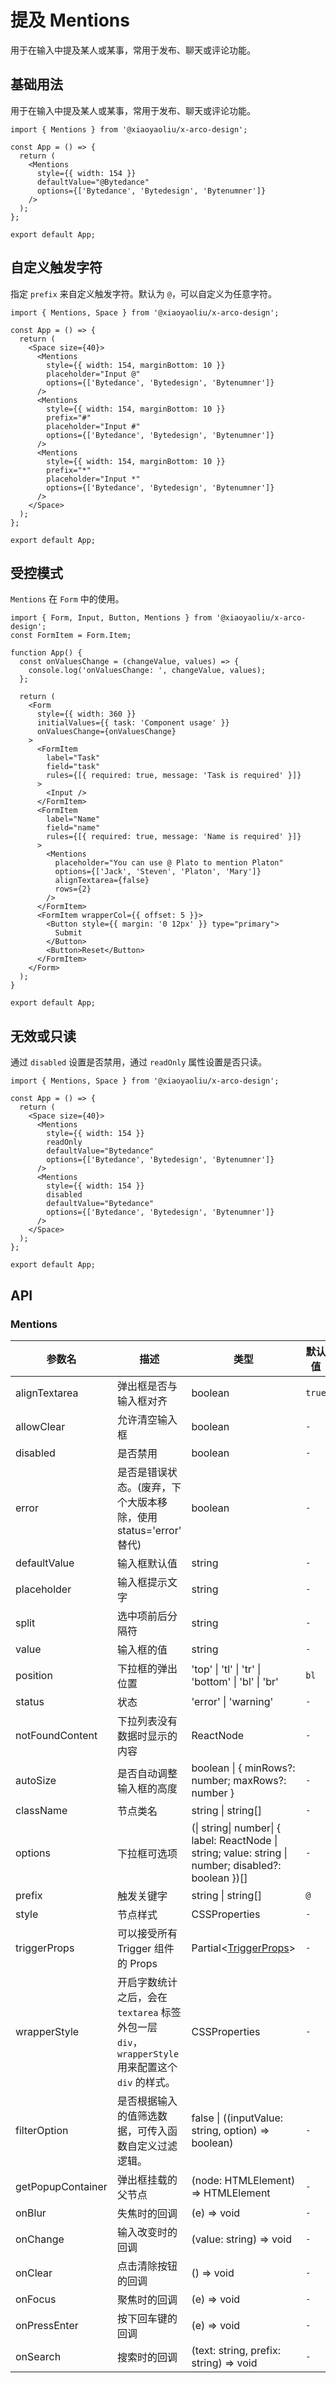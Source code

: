 # 提及 Mentions

用于在输入中提及某人或某事，常用于发布、聊天或评论功能。

## 基础用法

用于在输入中提及某人或某事，常用于发布、聊天或评论功能。

```tsx
import { Mentions } from '@xiaoyaoliu/x-arco-design';

const App = () => {
  return (
    <Mentions
      style={{ width: 154 }}
      defaultValue="@Bytedance"
      options={['Bytedance', 'Bytedesign', 'Bytenumner']}
    />
  );
};

export default App;
```

## 自定义触发字符

指定 `prefix` 来自定义触发字符。默认为 `@`，可以自定义为任意字符。

```tsx
import { Mentions, Space } from '@xiaoyaoliu/x-arco-design';

const App = () => {
  return (
    <Space size={40}>
      <Mentions
        style={{ width: 154, marginBottom: 10 }}
        placeholder="Input @"
        options={['Bytedance', 'Bytedesign', 'Bytenumner']}
      />
      <Mentions
        style={{ width: 154, marginBottom: 10 }}
        prefix="#"
        placeholder="Input #"
        options={['Bytedance', 'Bytedesign', 'Bytenumner']}
      />
      <Mentions
        style={{ width: 154, marginBottom: 10 }}
        prefix="*"
        placeholder="Input *"
        options={['Bytedance', 'Bytedesign', 'Bytenumner']}
      />
    </Space>
  );
};

export default App;
```

## 受控模式

`Mentions` 在 `Form` 中的使用。

```tsx
import { Form, Input, Button, Mentions } from '@xiaoyaoliu/x-arco-design';
const FormItem = Form.Item;

function App() {
  const onValuesChange = (changeValue, values) => {
    console.log('onValuesChange: ', changeValue, values);
  };

  return (
    <Form
      style={{ width: 360 }}
      initialValues={{ task: 'Component usage' }}
      onValuesChange={onValuesChange}
    >
      <FormItem
        label="Task"
        field="task"
        rules={[{ required: true, message: 'Task is required' }]}
      >
        <Input />
      </FormItem>
      <FormItem
        label="Name"
        field="name"
        rules={[{ required: true, message: 'Name is required' }]}
      >
        <Mentions
          placeholder="You can use @ Plato to mention Platon"
          options={['Jack', 'Steven', 'Platon', 'Mary']}
          alignTextarea={false}
          rows={2}
        />
      </FormItem>
      <FormItem wrapperCol={{ offset: 5 }}>
        <Button style={{ margin: '0 12px' }} type="primary">
          Submit
        </Button>
        <Button>Reset</Button>
      </FormItem>
    </Form>
  );
}

export default App;
```

## 无效或只读

通过 `disabled` 设置是否禁用，通过 `readOnly` 属性设置是否只读。

```tsx
import { Mentions, Space } from '@xiaoyaoliu/x-arco-design';

const App = () => {
  return (
    <Space size={40}>
      <Mentions
        style={{ width: 154 }}
        readOnly
        defaultValue="Bytedance"
        options={['Bytedance', 'Bytedesign', 'Bytenumner']}
      />
      <Mentions
        style={{ width: 154 }}
        disabled
        defaultValue="Bytedance"
        options={['Bytedance', 'Bytedesign', 'Bytenumner']}
      />
    </Space>
  );
};

export default App;
```

## API

### Mentions

| 参数名            | 描述                                                                                             | 类型                                                                                                 | 默认值 | 版本   |
| ----------------- | ------------------------------------------------------------------------------------------------ | ---------------------------------------------------------------------------------------------------- | ------ | ------ |
| alignTextarea     | 弹出框是否与输入框对齐                                                                           | boolean                                                                                              | `true` | -      |
| allowClear        | 允许清空输入框                                                                                   | boolean                                                                                              | `-`    | 2.2.0  |
| disabled          | 是否禁用                                                                                         | boolean                                                                                              | `-`    | -      |
| error             | 是否是错误状态。(废弃，下个大版本移除，使用 status='error' 替代)                                 | boolean                                                                                              | `-`    | -      |
| defaultValue      | 输入框默认值                                                                                     | string                                                                                               | `-`    | -      |
| placeholder       | 输入框提示文字                                                                                   | string                                                                                               | `-`    | -      |
| split             | 选中项前后分隔符                                                                                 | string                                                                                               | `-`    | -      |
| value             | 输入框的值                                                                                       | string                                                                                               | `-`    | -      |
| position          | 下拉框的弹出位置                                                                                 | 'top' \| 'tl' \| 'tr' \| 'bottom' \| 'bl' \| 'br'                                                    | `bl`   | -      |
| status            | 状态                                                                                             | 'error' \| 'warning'                                                                                 | `-`    | 2.45.0 |
| notFoundContent   | 下拉列表没有数据时显示的内容                                                                     | ReactNode                                                                                            | `-`    | -      |
| autoSize          | 是否自动调整输入框的高度                                                                         | boolean \| { minRows?: number; maxRows?: number }                                                    | `-`    | -      |
| className         | 节点类名                                                                                         | string \| string[]                                                                                   | `-`    | -      |
| options           | 下拉框可选项                                                                                     | (\| string\| number\| { label: ReactNode \| string; value: string \| number; disabled?: boolean })[] | `-`    | -      |
| prefix            | 触发关键字                                                                                       | string \| string[]                                                                                   | `@`    | -      |
| style             | 节点样式                                                                                         | CSSProperties                                                                                        | `-`    | -      |
| triggerProps      | 可以接受所有 Trigger 组件的 Props                                                                | Partial&lt;[TriggerProps](trigger#trigger)&gt;                                                       | `-`    | -      |
| wrapperStyle      | 开启字数统计之后，会在 `textarea` 标签外包一层 `div`，`wrapperStyle` 用来配置这个 `div` 的样式。 | CSSProperties                                                                                        | `-`    | -      |
| filterOption      | 是否根据输入的值筛选数据，可传入函数自定义过滤逻辑。                                             | false \| ((inputValue: string, option) => boolean)                                                   | `-`    | -      |
| getPopupContainer | 弹出框挂载的父节点                                                                               | (node: HTMLElement) => HTMLElement                                                                   | `-`    | -      |
| onBlur            | 失焦时的回调                                                                                     | (e) => void                                                                                          | `-`    | -      |
| onChange          | 输入改变时的回调                                                                                 | (value: string) => void                                                                              | `-`    | -      |
| onClear           | 点击清除按钮的回调                                                                               | () => void                                                                                           | `-`    | 2.2.0  |
| onFocus           | 聚焦时的回调                                                                                     | (e) => void                                                                                          | `-`    | -      |
| onPressEnter      | 按下回车键的回调                                                                                 | (e) => void                                                                                          | `-`    | -      |
| onSearch          | 搜索时的回调                                                                                     | (text: string, prefix: string) => void                                                               | `-`    | -      |
